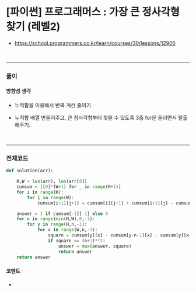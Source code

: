 # **\[파이썬\] 프로그래머스 : 가장 큰 정사각형 찾기 (레벨2)**

- https://school.programmers.co.kr/learn/courses/30/lessons/12905

<br>

---

### **풀이**

#### **방향성 생각**

- 누적합을 이용해서 반복 계산 줄이기

* 누적합 배열 만들어주고, 큰 정사각형부터 찾을 수 있도록 3중 for문 돌리면서 탈출해주기.

<br>

---

### **전체코드**

```python
def solution(arr):

    H,W = len(arr), len(arr[0])
    cumsum = [[0]*(W+1) for _ in range(H+1)]
    for i in range(H):
        for j in range(W):
            cumsum[i+1][j+1] = cumsum[i][j+1] + cumsum[i+1][j] - cumsum[i][j] + arr[i][j]

    answer = 1 if cumsum[-1][-1] else 0
    for n in range(min(H,W),0,-1):
        for y in range(H,n,-1):
            for x in range(W,n,-1):
                square = cumsum[y][x] - cumsum[y-n-1][x] - cumsum[y][x-n-1] + cumsum[y-n-1][x-n-1]
                if square == (n+1)**2:
                    answer = max(answer, square)
                    return answer
    return answer
```

#### **코멘트**

-
